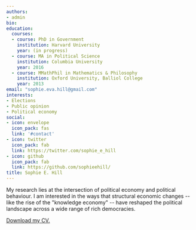 ```yaml
---
authors:
- admin
bio: 
education:
  courses:
  - course: PhD in Government
    institution: Harvard University
    year: (in progress)
  - course: MA in Political Science
    institution: Columbia University
    year: 2016
  - course: MMathPhil in Mathematics & Philosophy
    institution: Oxford University, Balliol College
    year: 2013
email: "sophie.eva.hill@gmail.com"
interests:
- Elections
- Public opinion
- Political economy
social:
- icon: envelope
  icon_pack: fas
  link: '#contact'
- icon: twitter
  icon_pack: fab
  link: https://twitter.com/sophie_e_hill
- icon: github
  icon_pack: fab
  link: https://github.com/sophieehill/
title: Sophie E. Hill
---
```


My research lies at the intersection of political economy and political behaviour. I am interested in the ways that structural economic changes -- like the rise of the "knowledge economy" -- have reshaped the political landscape across a wide range of rich democracies. 

[<i class="fas fa-download"></i> Download my CV.](static/files/cv.pdf)